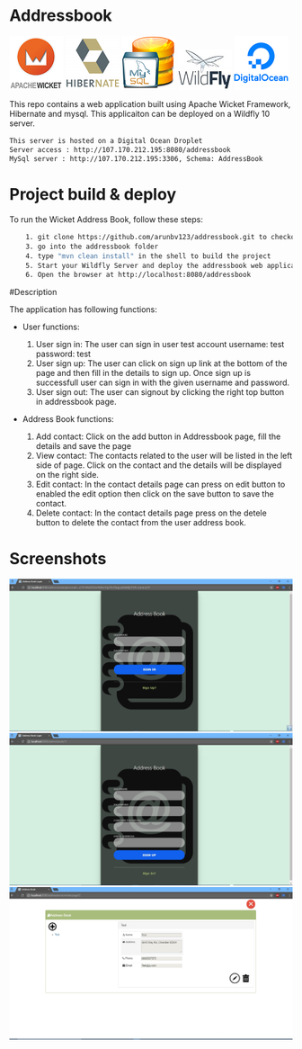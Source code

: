 

# Addressbook
[![N|Solid](https://github.com/arunbv123/images/blob/master/apache-wicket.png)](https://wicket.apache.org/)
[![N|Solid](https://github.com/arunbv123/images/blob/master/hibernate.png)](http://hibernate.org/)
[![N|Solid](https://github.com/arunbv123/images/blob/master/mysql2.png)](https://www.mysql.com/)
[![N|Solid](https://github.com/arunbv123/images/blob/master/wildfly.jpg)](http://wildfly.org/)
[![N|Solid](https://github.com/arunbv123/images/blob/master/DigitalOcean_logo.png)](https://www.digitalocean.com/)  


This repo contains a web application  built using Apache Wicket Framework, Hibernate and mysql. This applicaiton can be deployed on a Wildfly 10 server.

```
This server is hosted on a Digital Ocean Droplet 
Server access : http://107.170.212.195:8080/addressbook
MySql server : http://107.170.212.195:3306, Schema: AddressBook
```

# Project build & deploy

To run the Wicket Address Book, follow these steps:

```sh
    1. git clone https://github.com/arunbv123/addressbook.git to checkout the project
    3. go into the addressbook folder
    4. type "mvn clean install" in the shell to build the project 
    5. Start your Wildfly Server and deploy the addressbook web application
    6. Open the browser at http://localhost:8080/addressbook
```

#Description

The application has following functions:

- User functions:
     1. User sign in: The user can sign in user test account username: test password: test
     2. User sign up: The user can click on sign up link at the bottom of the page and then fill in the details to sign up. Once sign up is successfull user can sign in with the given username and password.
     3. User sign out: The user can signout by clicking the right top button in addressbook page.
 
- Address Book functions:
    1. Add contact: Click on the add button in Addressbook page, fill the details and save the page
    2. View contact: The contacts related to the user will be listed in the left side of page. Click on the contact and the details will be displayed on the right side.
    3. Edit contact: In the contact details page can press on edit button to enabled the edit option then click on the save button to save the contact.
    4. Delete contact: In the contact details page press on the detele button to delete the contact from the user address book.
    
# Screenshots
![Image of login](https://github.com/arunbv123/images/blob/master/login.jpg)
![Image of login](https://github.com/arunbv123/images/blob/master/signup.jpg)
![Image of login](https://github.com/arunbv123/images/blob/master/contacts.jpg)
     



